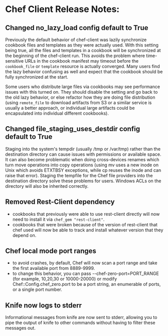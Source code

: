 # Chef Client Release Notes:

## Changed no_lazy_load config default to True

Previously the default behavior of chef-client was lazily synchronize cookbook files and templates as
they were actually used.  With this setting being true, all the files and templates in a cookbook will
be synchronized at the beginning of the chef-client run.  This avoids the problem where time-sensitive
URLs in the cookbook manifest may timeout before the `cookbook_file` or `template` resource is actually
converged.  Many users find the lazy behavior confusing as well and expect that the cookbook should
be fully synchronized at the start.

Some users who distribute large files via cookbooks may see performance issues with this turned on.  They
should disable the setting and go back to the old lazy behavior, or else refactor how they are doing
file distribution (using `remote_file` to download artifacts from S3 or a similar service is usually a
better approach, or individual large artifacts could be encapsulated into individual different cookbooks).

## Changed file_staging_uses_destdir config default to True

Staging into the system's tempdir (usually /tmp or /var/tmp) rather than the destination directory can
cause issues with permissions or available space.  It can also become problematic when doing cross-devices
renames which turn move operations into copy operations (using mv uses a new inode on Unix which avoids
ETXTBSY exceptions, while cp reuses the inode and can raise that error).  Staging the tempfile for the
Chef file providers into the destination directory solve these problems for users.  Windows ACLs on the
directory will also be inherited correctly.

## Removed Rest-Client dependency

- cookbooks that previously were able to use rest-client directly will now need to install it via `chef_gem "rest-client"`.
- cookbooks that were broken because of the version of rest-client that chef used will now be able to track and install whatever
  version that they depend on.

## Chef local mode port ranges

- to avoid crashes, by default, Chef will now scan a port range and take the first available port from 8889-9999.
- to change this behavior, you can pass --chef-zero-port=PORT_RANGE (for example, 10,20,30 or 10000-20000) or modify Chef::Config.chef_zero.port to be a port string, an enumerable of ports, or a single port number.

## Knife now logs to stderr

Informational messages from knife are now sent to stderr, allowing you to pipe the output of knife to other commands without having to filter these messages out.
